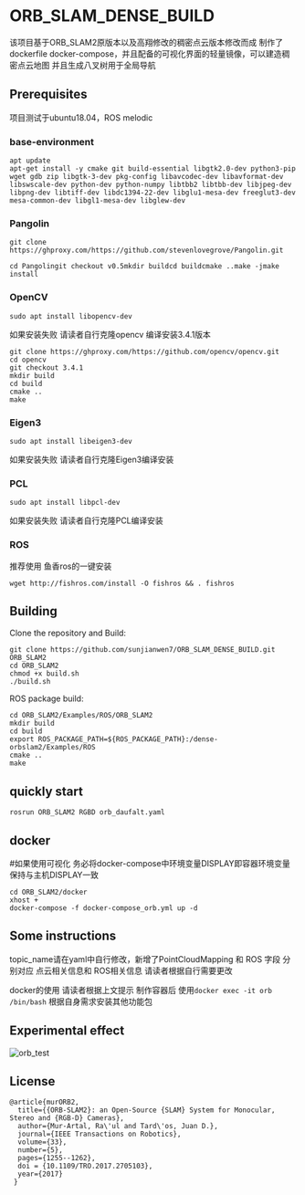 # ORB_SLAM_DENSE_BUILD

该项目基于ORB_SLAM2原版本以及高翔修改的稠密点云版本修改而成 制作了dockerfile docker-compose，并且配备的可视化界面的轻量镜像，可以建造稠密点云地图 并且生成八叉树用于全局导航

## Prerequisites

项目测试于ubuntu18.04，ROS melodic

### base-environment



```
apt update
apt-get install -y cmake git build-essential libgtk2.0-dev python3-pip wget gdb zip libgtk-3-dev pkg-config libavcodec-dev libavformat-dev libswscale-dev python-dev python-numpy libtbb2 libtbb-dev libjpeg-dev libpng-dev libtiff-dev libdc1394-22-dev libglu1-mesa-dev freeglut3-dev mesa-common-dev libgl1-mesa-dev libglew-dev 
```

### Pangolin



`git clone https://ghproxy.com/https://github.com/stevenlovegrove/Pangolin.git`

`cd Pangolingit checkout v0.5mkdir buildcd buildcmake ..make -jmake install`

### OpenCV

`sudo apt install libopencv-dev`

如果安装失败 请读者自行克隆opencv 编译安装3.4.1版本

```
git clone https://ghproxy.com/https://github.com/opencv/opencv.git
cd opencv
git checkout 3.4.1
mkdir build
cd build
cmake ..
make 
```

### Eigen3

`sudo apt install libeigen3-dev`

如果安装失败 请读者自行克隆Eigen3编译安装

### PCL

`sudo apt install libpcl-dev`

如果安装失败 请读者自行克隆PCL编译安装

### ROS

推荐使用 鱼香ros的一键安装

```
wget http://fishros.com/install -O fishros && . fishros
```

## Building

Clone the repository and Build:

```
git clone https://github.com/sunjianwen7/ORB_SLAM_DENSE_BUILD.git ORB_SLAM2
cd ORB_SLAM2
chmod +x build.sh
./build.sh
```

ROS package build:

```
cd ORB_SLAM2/Examples/ROS/ORB_SLAM2
mkdir build
cd build
export ROS_PACKAGE_PATH=${ROS_PACKAGE_PATH}:/dense-orbslam2/Examples/ROS
cmake ..
make
```

## quickly start 

`rosrun ORB_SLAM2 RGBD orb_daufalt.yaml`

## docker

#如果使用可视化 务必将docker-compose中环境变量DISPLAY即容器环境变量 保持与主机DISPLAY一致

```
cd ORB_SLAM2/docker
xhost +
docker-compose -f docker-compose_orb.yml up -d
```

## Some instructions

topic_name请在yaml中自行修改，新增了PointCloudMapping 和 ROS 字段 分别对应 点云相关信息和 ROS相关信息 请读者根据自行需要更改

docker的使用 请读者根据上文提示 制作容器后 使用`docker exec -it orb /bin/bash` 根据自身需求安装其他功能包

## Experimental effect

![orb_test](https://s2.loli.net/2022/11/03/INlfX4rSQ3HbTZc.png)

## License

```
@article{murORB2,
  title={{ORB-SLAM2}: an Open-Source {SLAM} System for Monocular, Stereo and {RGB-D} Cameras},
  author={Mur-Artal, Ra\'ul and Tard\'os, Juan D.},
  journal={IEEE Transactions on Robotics},
  volume={33},
  number={5},
  pages={1255--1262},
  doi = {10.1109/TRO.2017.2705103},
  year={2017}
 }
```

